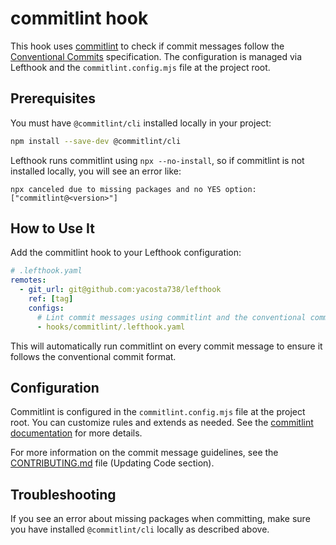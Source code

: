# commitlint hook

This hook uses [commitlint](https://commitlint.js.org/) to check if commit messages follow the [Conventional Commits](https://www.conventionalcommits.org/) specification. The configuration is managed via Lefthook and the `commitlint.config.mjs` file at the project root.

## Prerequisites

You must have `@commitlint/cli` installed locally in your project:

```sh
npm install --save-dev @commitlint/cli
```

Lefthook runs commitlint using `npx --no-install`, so if commitlint is not installed locally, you will see an error like:

```
npx canceled due to missing packages and no YES option: ["commitlint@<version>"]
```

## How to Use It

Add the commitlint hook to your Lefthook configuration:

```yaml
# .lefthook.yaml
remotes:
  - git_url: git@github.com:yacosta738/lefthook
    ref: [tag]
    configs:
      # Lint commit messages using commitlint and the conventional commits standard
      - hooks/commitlint/.lefthook.yaml
```

This will automatically run commitlint on every commit message to ensure it follows the conventional commit format.

## Configuration

Commitlint is configured in the `commitlint.config.mjs` file at the project root. You can customize rules and extends as needed. See the [commitlint documentation](https://commitlint.js.org/#/reference-configuration) for more details.

For more information on the commit message guidelines, see the [CONTRIBUTING.md](../../../docs/CONTRIBUTING.md) file (Updating Code section).

## Troubleshooting

If you see an error about missing packages when committing, make sure you have installed `@commitlint/cli` locally as described above.
